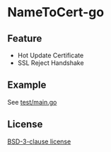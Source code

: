 # NameToCert-go

## Feature
- Hot Update Certificate
- SSL Reject Handshake

## Example
See [test/main.go](test/main.go)  

## License
[BSD-3-clause license](LICENSE.txt)  
